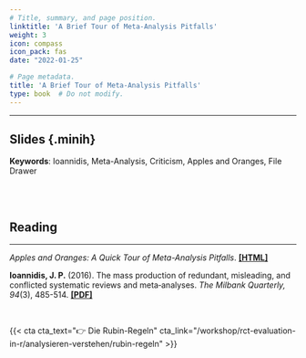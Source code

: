 ```yaml
---
# Title, summary, and page position.
linktitle: 'A Brief Tour of Meta-Analysis Pitfalls'
weight: 3
icon: compass
icon_pack: fas
date: "2022-01-25"

# Page metadata.
title: 'A Brief Tour of Meta-Analysis Pitfalls'
type: book  # Do not modify.
---
```



<style>
code{
  color: #2a7792;
}
.hljs{
  font-size: 16px
}
.minih{
  font-size: 1px;
  margin: 0px 0px 0px 0px;
}

.highlight {
    position: relative;
}
.highlight pre {
    padding: 15px;
}
.highlight-copy-btn {
    position: absolute;
    top: 7px;
    right: 7px;
    border: 0;
    border-radius: 4px;
    padding: 5px;
    font-size: 0.7em;
    line-height: 1.8;
    color: #fff;
    background-color: #777;
    min-width: 55px;
    text-align: center;
}
.highlight-copy-btn:hover {
    background-color: #666;
}
</style>

---


## Slides {.minih}

<object data="/media/workshop/ma/tour.pdf" type="application/pdf" width="100%" height="500px">
</object>

**Keywords**: Ioannidis, Meta-Analysis, Criticism, Apples and Oranges, File Drawer


<br></br>

## Reading

---

_Apples and Oranges: A Quick Tour of Meta-Analysis Pitfalls_. **[[HTML]](https://bookdown.org/MathiasHarrer/Doing_Meta_Analysis_in_R/intro.html#pitfalls)**

**Ioannidis, J. P.** (2016). The mass production of redundant, misleading, and conflicted systematic reviews and meta‐analyses. _The Milbank Quarterly, 94_(3), 485-514. **[[PDF]](https://www.ncbi.nlm.nih.gov/pmc/articles/PMC5020151/pdf/MILQ-94-485.pdf)**




<style>
h1 {color: #2a7792;}
</style>





<br>

{{< cta cta_text="👉 Die Rubin-Regeln" cta_link="/workshop/rct-evaluation-in-r/analysieren-verstehen/rubin-regeln" >}}

<style>
h1 {color: #2a7792;}
</style>
